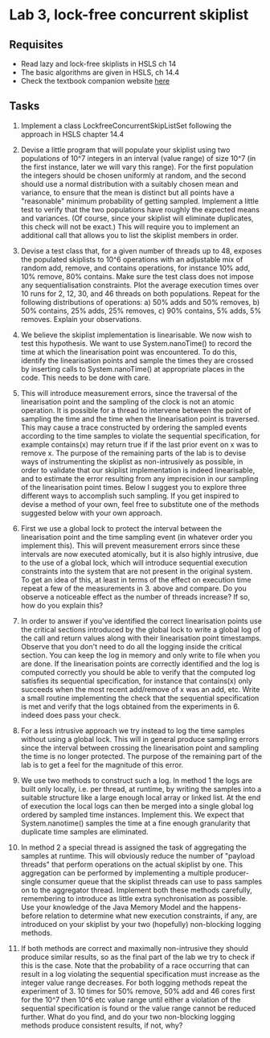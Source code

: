 # Lab 3, lock-free concurrent skiplist

## Requisites

- Read lazy and lock-free skiplists in HSLS ch 14
- The basic algorithms are given in HSLS, ch 14.4
- Check the textbook companion website [here](https://www.elsevier.com/books-and-journals/book-companion/9780124159501)

## Tasks

1. Implement a class LockfreeConcurrentSkipListSet following the approach in HSLS chapter 14.4


2. Devise a little program that will populate your skiplist using two populations of 10^7 integers in an interval (value range) of size 10^7 (in the first instance, later we will vary this range). For the first population the integers should be chosen uniformly at random, and the second should use a normal distribution with a suitably chosen mean and variance, to ensure that the mean is distinct but all points have a "reasonable" minimum probability of getting sampled. Implement a little test to verify that the two populations have roughly the expected means and variances. (Of course, since your skiplist will eliminate duplicates, this check will not be exact.) This will require you to implement an additional call that allows you to list the skiplist members in order.


3. Devise a test class that, for a given number of threads up to 48, exposes the populated skiplists to 10^6 operations with an adjustable mix of random add, remove, and contains operations, for instance 10% add, 10% remove, 80% contains. Make sure the test class does not impose any sequentialisation constraints. Plot the average execution times over 10 runs for 2, 12, 30, and 46 threads on both populations. Repeat for the following distributions of operations: a) 50% adds and 50% removes, b) 50% contains, 25% adds, 25% removes, c) 90% contains, 5% adds, 5% removes. Explain your observations.


4. We believe the skiplist implementation is linearisable. We now wish to test this hypothesis. We want to use System.nanoTime() to record the time at which the linearisation point was encountered. To do this, identify the linearisation points and sample the times they are crossed by inserting calls to System.nanoTime() at appropriate places in the code. This needs to be done with care.


5. This will introduce measurement errors, since the traversal of the linearisation point and the sampling of the clock is not an atomic operation. It is possible for a thread to intervene between the point of sampling the time and the time when the linearisation point is traversed. This may cause a trace constructed by ordering the sampled events according to the time samples to violate the sequential specification, for example contains(x) may return true if if the last prior event on x was to remove x. The purpose of the remaining parts of the lab is to devise ways of instrumenting the skiplist as non-intrusively as possible, in order to validate that our skiplist implementation is indeed linearisable, and to estimate the error resulting from any imprecision in our sampling of the linearisation point times. Below I suggest you to explore three different ways to accomplish such sampling. If you get inspired to devise a method of your own, feel free to substitute one of the methods suggested below with your own approach.


6. First we use a global lock to protect the interval between the linearisation point and the time sampling event (in whatever order you implement this). This will prevent measurement errors since these intervals are now executed atomically, but it is also highly intrusive, due to the use of a global lock, which will introduce sequential execution constraints into the system that are not present in the original system. To get an idea of this, at least in terms of the effect on execution time repeat a few of the measurements in 3. above and compare. Do you observe a noticeable effect as the number of threads increase? If so, how do you explain this?


7. In order to answer if you've identified the correct linearisation points use the critical sections introduced by the global lock to write a global log of the call and return values along with their linearisation point timestamps. Observe that you don't need to do all the logging inside the critical section. You can keep the log in memory and only write to file when you are done. If the linearisation points are correctly identified and the log is computed correctly you should be able to verify that the computed log satisfies its sequential specification, for instance that contains(x) only succeeds when the most recent add/remove of x was an add, etc. Write a small routine implementing the check that the sequential specification is met and verify that the logs obtained from the experiments in 6. indeed does pass your check.


8. For a less intrusive approach we try instead to log the time samples without using a global lock. This will in general produce sampling errors since the interval between crossing the linearisation point and sampling the time is no longer protected. The purpose of the remaining part of the lab is to get a feel for the magnitude of this error. 


9. We use two methods to construct such a log.  In method 1 the logs are built only locally, i.e. per thread, at runtime, by writing the samples into a suitable structure like a large enough local array or linked list. At the end of execution the local logs can then be merged into a single global log ordered by sampled time instances. Implement this. We expect that System.nanotime() samples the time at a fine enough granularity that duplicate time samples are eliminated.


10. In method 2 a special thread is assigned the task of aggregating the samples at runtime. This will obviously reduce the number of "payload threads" that perform operations on the actual skiplist by one. This aggregation can be performed by implementing a multiple producer-single consumer queue that the skiplist threads can use to pass samples on to the aggregator thread. Implement both these methods carefully, remembering to introduce as little extra synchronisation as possible. Use your knowledge of the Java Memory Model and the happens-before relation to determine what new execution constraints, if any, are introduced on your skiplist by your two (hopefully) non-blocking logging methods.


11. If both methods are correct and maximally non-intrusive they should produce similar results, so as the final part of the lab we try to check if this is the case. Note that the probability of a race occurring that can result in a log violating the sequential specification must increase as the integer value range decreases. For both logging methods repeat the experiment of 3. 10 times for 50% remove, 50% add and 46 cores first for the 10^7 then 10^6 etc value range until either a violation of the sequential specification is found or the value range cannot be reduced further. What do you find, and do your two non-blocking logging methods produce consistent results, if not, why?
 